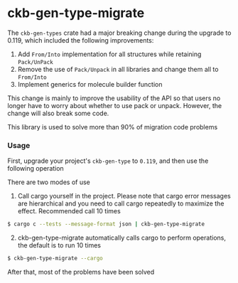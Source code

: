 # ckb-gen-type-migrate

The `ckb-gen-types` crate had a major breaking change during the upgrade to 0.119, which included the following improvements:

1. Add `From/Into` implementation for all structures while retaining `Pack/UnPack`
2. Remove the use of `Pack/Unpack` in all libraries and change them all to `From/Into`
3. Implement generics for molecule builder function

This change is mainly to improve the usability of the API so that users no longer have to worry about whether to use pack or unpack. However, the change will also break some code. 

This library is used to solve more than 90% of migration code problems

### Usage

First, upgrade your project's `ckb-gen-type` to `0.119`, and then use the following operation

There are two modes of use

1. Call cargo yourself in the project. Please note that cargo error messages are hierarchical and you need to call cargo repeatedly to maximize the effect. Recommended call 10 times

```bash
$ cargo c --tests --message-format json | ckb-gen-type-migrate
```

2. ckb-gen-type-migrate automatically calls cargo to perform operations, the default is to run 10 times

```bash
$ ckb-gen-type-migrate --cargo
```

After that, most of the problems have been solved
